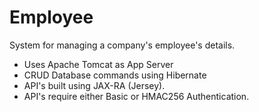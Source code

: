 # Employee
System for managing a company's employee's details. 
- Uses Apache Tomcat as App Server
- CRUD Database commands using Hibernate 
- API's built using JAX-RA (Jersey). 
- API's require either Basic or HMAC256 Authentication.
